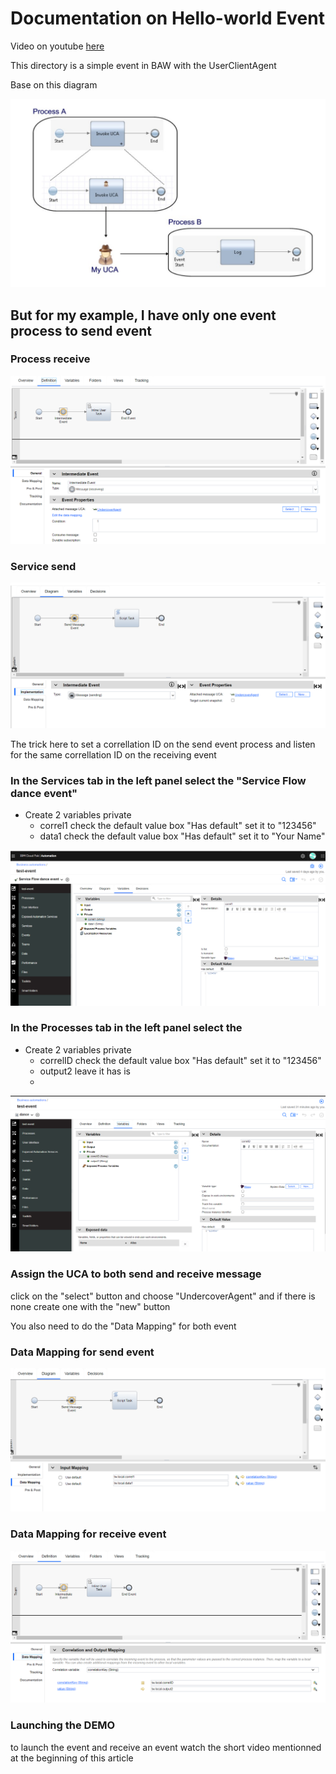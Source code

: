 
# Documentation on Hello-world Event 

Video on youtube
[here](https://www.youtube.com/watch?v=82vjt4DT0bI)

This directory is a simple event in BAW with the UserClientAgent

Base on this diagram

![cp4ba-hello-world](../images/userclientagent.PNG)

## But for my example, I have only one event process to send event

### Process receive
![cp4ba-hello-world](../images/process-receive.PNG)

### Service send
![cp4ba-hello-world](../images/service-send-uca.PNG)

The trick here to set a correllation ID on the send event process and listen for the same correllation ID on the receiving event

### In the Services tab in the left panel select the "Service Flow dance event"

 + Create 2 variables private
    - correl1   check the default value box "Has default" set it to "123456"
    - data1     check the default value box "Has default" set it to "Your Name"

![cp4ba-hello-world](../images/event-send-variable.PNG)

### In the Processes tab in the left panel select the 
 + Create 2 variables private
    - correlID  check the default value box "Has default" set it to "123456"
    - output2   leave it has is
    - 
![cp4ba-hello-world](../images/event-receive-variable.PNG)

### Assign the UCA to both send and receive message
click on the "select" button and choose "UndercoverAgent" and if there is none create one with the "new" button

You also need to do the "Data Mapping" for both event
### Data Mapping for send event
![cp4ba-hello-world](../images/event-send-datamapping.PNG)

### Data Mapping for receive event
![cp4ba-hello-world](../images/event-receive-datamapping.PNG)

### Launching the DEMO
to launch the event and receive an event watch the short video mentionned at the beginning of this article
